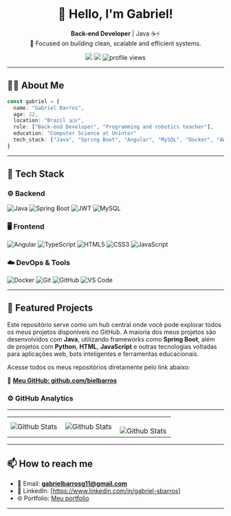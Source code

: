 
<h1 align="center">👋 Hello, I'm Gabriel!</h1>
<p align="center">
  <strong>Back-end Developer</strong> | Java ☕⚡<br/>
  🚀 Focused on building clean, scalable and efficient systems.
</p>

<p align="center">
  <a href="mailto:gabrielbarrosg11@gmail.com"><img src="https://img.shields.io/badge/Email-D14836?style=flat&logo=gmail&logoColor=white"/></a>
  <a href="https://www.linkedin.com/in/gabriel-sbarros" target="_blank"><img src="https://img.shields.io/badge/LinkedIn-0077B5?style=flat&logo=linkedin&logoColor=white"/></a>
  <img src="https://komarev.com/ghpvc/?username=seuusuario&style=flat" alt="profile views"/>
</p>

---

## 👨‍💻 About Me

```ts
const gabriel = {
  name: "Gabriel Barros",
  age: 22,
  location: "Brazil 🇧🇷",
  role: ["Back-end Developer", "Programming and robotics teacher"],
  education: "Computer Science at Uninter"
  tech_stack: ["Java", "Spring Boot", "Angular", "MySQL", "Docker", "AWS", "CI/CD", "Messaging", "Testing"]
}
```

---

## 🧰 Tech Stack

### ⚙️ Backend
![Java](https://img.shields.io/badge/Java-ED8B00?style=flat&logo=java&logoColor=white)
![Spring Boot](https://img.shields.io/badge/Spring_Boot-6DB33F?style=flat&logo=spring-boot&logoColor=white)
![JWT](https://img.shields.io/badge/JWT-000000?style=flat&logo=jsonwebtokens&logoColor=white)
![MySQL](https://img.shields.io/badge/MySQL-005C84?style=flat&logo=mysql&logoColor=white)

### 🖥️ Frontend
![Angular](https://img.shields.io/badge/Angular-DD0031?style=flat&logo=angular&logoColor=white)
![TypeScript](https://img.shields.io/badge/TypeScript-3178C6?style=flat&logo=typescript&logoColor=white)
![HTML5](https://img.shields.io/badge/HTML5-E34F26?style=flat&logo=html5&logoColor=white)
![CSS3](https://img.shields.io/badge/CSS3-1572B6?style=flat&logo=css3&logoColor=white)
![JavaScript](https://img.shields.io/badge/JavaScript-F7DF1E?style=flat&logo=javascript&logoColor=black)


### ☁️ DevOps & Tools
![Docker](https://img.shields.io/badge/Docker-2496ED?style=flat&logo=docker&logoColor=white)
![Git](https://img.shields.io/badge/Git-F05032?style=flat&logo=git&logoColor=white)
![GitHub](https://img.shields.io/badge/GitHub-181717?style=flat&logo=github&logoColor=white)
![VS Code](https://img.shields.io/badge/VS_Code-007ACC?style=flat&logo=visual-studio-code&logoColor=white)

---
## 🚀 Featured Projects

Este repositório serve como um hub central onde você pode explorar todos os meus projetos disponíveis no GitHub. A maioria dos meus projetos são desenvolvidos com **Java**, utilizando frameworks como **Spring Boot**, além de projetos com **Python**, **HTML**, **JavaScript** e outras tecnologias voltadas para aplicações web, bots inteligentes e ferramentas educacionais.

Acesse todos os meus repositórios diretamente pelo link abaixo:

🔗 **[Meu GitHub: github.com/bielbarros](https://github.com/bielbarros?tab=repositories)**
### ⚙️ GitHub Analytics

---

<table>
  <tr>
    <td>
      <img
        align="left"
        src="https://github-readme-stats.vercel.app/api?username=bielbarros&theme=dark&hide_border=false&include_all_commits=true"
        alt="Github Stats"
      />
    </td>
    <td>
      <img
        align="left"
        src="https://github-readme-stats.vercel.app/api/top-langs/?username=bielbarros&theme=dark&hide_border=false&include_all_commits=true&count_private=true&layout=compact"
        alt="Github Stats"
      />
    </td>
    <td>
      <br />
      <img
        align="left"
        src="https://github-readme-streak-stats.herokuapp.com/?user=bielbarros&theme=dark&hide_border=false"
        alt="Github Stats"
      />
    </td>
  </tr>
</table>

--- 

## 📫 How to reach me

- 💌 Email: **gabrielbarrosg11@gmail.com**
- 💼 LinkedIn: [https://www.linkedin.com/in/gabriel-sbarros]
- 🌐 Portfolio: [Meu portfolio](https://bielbarros.github.io/Projeto-Portfolio-Gabriel/)

---
